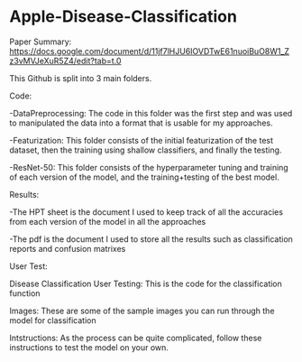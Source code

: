 # Apple-Disease-Classification

Paper Summary: https://docs.google.com/document/d/11jf7lHJU6IOVDTwE61nuoiBuO8W1_Zz3vMVJeXuR5Z4/edit?tab=t.0

This Github is split into 3 main folders. 

Code:

-DataPreprocessing: The code in this folder was the first step and was used to manipulated the data into a format that is usable for my approaches.

-Featurization: This folder consists of the initial featurization of the test dataset, then the training using shallow classifiers, and finally the testing.

-ResNet-50: This folder consists of the hyperparameter tuning and training of each version of the model, and the training+testing of the best model.


Results:

-The HPT sheet is the document I used to keep track of all the accuracies from each version of the model in all the approaches

-The pdf is the document I used to store all the results such as classification reports and confusion matrixes

User Test:

Disease Classification User Testing: This is the code for the classification function

Images: These are some of the sample images you can run through the model for classification

Intstructions: As the process can be quite complicated, follow these instructions to test the model on your own.
